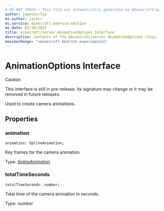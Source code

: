 ```yaml
---
# DO NOT TOUCH — This file was automatically generated by @minecraft/api-docs-generator, to report problems file an issue at https://github.com/Mojang/minecraft-scripting-libraries
author: jakeshirley
ms.author: jashir
ms.service: minecraft-bedrock-edition
ms.date: 02/10/2025
title: minecraft/server.AnimationOptions Interface
description: Contents of the @minecraft/server.AnimationOptions class.
monikerRange: "=minecraft-bedrock-experimental"
---
```

# AnimationOptions Interface

> [!CAUTION]
> This interface is still in pre-release.  Its signature may change or it may be removed in future releases.

Used to create camera animations.

## Properties

### **animation**
`animation: SplineAnimation;`

Key frames for the camera animation.

Type: [*SplineAnimation*](SplineAnimation.md)

### **totalTimeSeconds**
`totalTimeSeconds: number;`

Total time of the camera animation in seconds.

Type: *number*
